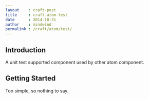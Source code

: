 ```yaml
---
layout    : craft-post
title     : craft-atom-test
date      : 2014-10-31
author    : mindwind
permalink : /craft/atom/test/
---
```



## Introduction
A unit test supported component used by other atom component.


## Getting Started
Too simple, so nothing to say.

